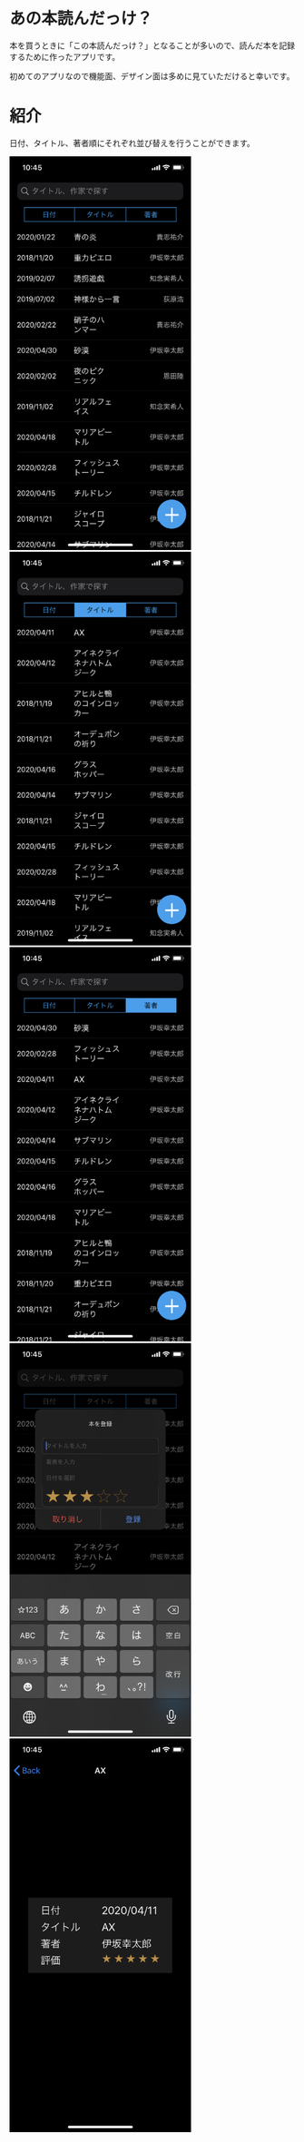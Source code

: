 # あの本読んだっけ？
 
本を買うときに「この本読んだっけ？」となることが多いので、読んだ本を記録するために作ったアプリです。

初めてのアプリなので機能面、デザイン面は多めに見ていただけると幸いです。

# 紹介
日付、タイトル、著者順にそれぞれ並び替えを行うことができます。

<img src="IMG_1062.png" width="320px"> <img src="IMG_1063.png" width="320px">
<img src="IMG_1064.png" width="320px">
<img src="IMG_1065.png" width="320px">
<img src="IMG_1066.png" width="320px">
